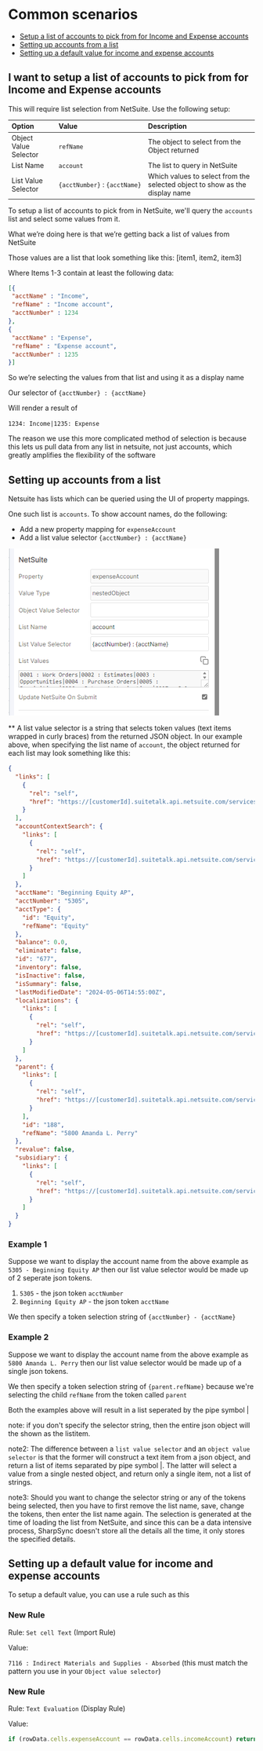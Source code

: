 # Common scenarios

*  [Setup a list of accounts to pick from for Income and Expense accounts](#setup-a-list-of-accounts-to-pick-from-for-income-and-expense-accounts)
*  [Setting up accounts from a list](#setting-up-accounts-from-a-list)
*  [Setting up a default value for income and expense accounts](#setting-up-a-default-value-for-income-and-expense-accounts)


## I want to setup a list of accounts to pick from for Income and Expense accounts
This will require list selection from NetSuite. Use the following setup:

|Option|Value|Description| 
|:--|:------|:--|
|Object Value Selector|`refName`|The object to select from the Object returned|
|List Name|`account`|The list to query in NetSuite|
|List Value Selector|`{acctNumber}`&#160;:&#160;`{acctName}`|Which values to select from the selected object to show as the display name| 

To setup a list of accounts to pick from in NetSuite, we'll query the `accounts` list and select some values from it.

What we’re doing here is that we’re getting back a list of values from NetSuite

Those values are a list that look something like this: [item1, item2, item3]

Where Items 1-3 contain at least the following data:

```json
[{
 "acctName" : "Income",
 "refName" : "Income account",
 "acctNumber" : 1234
},
{
 "acctName" : "Expense",
 "refName" : "Expense account",
 "acctNumber" : 1235
}] 
```

So we’re  selecting the values from that list and using it as a display name
 
Our selector of `{acctNumber} : {acctName}`

Will render a result of 

`1234: Income|1235: Expense`

The reason we use this more complicated method of selection is because this lets us pull data from any list in netsuite, not just accounts, which greatly amplifies the flexibility of the software

## Setting up accounts from a list
Netsuite has lists which can be queried using the UI of property mappings.

One such list is `accounts`. To show account names, do the following:
* Add a new property mapping for `expenseAccount`
* Add a list value selector `{acctNumber} : {acctName}`

![image](https://github.com/SharpSync/docs/blob/main/datasources/netsuite/images/account_name_selection.png)

** A list value selector is a string that selects token values (text items wrapped in curly braces) from the returned JSON object.
In our example above, when specifying the list name of `account`, the object returned for each list may look something like this:

```Json
{
  "links": [
    {
      "rel": "self",
      "href": "https://[customerId].suitetalk.api.netsuite.com/services/rest/record/v1/account/677"
    }
  ],
  "accountContextSearch": {
    "links": [
      {
        "rel": "self",
        "href": "https://[customerId].suitetalk.api.netsuite.com/services/rest/record/v1/account/677/accountContextSearch"
      }
    ]
  },
  "acctName": "Beginning Equity AP",
  "acctNumber": "5305",
  "acctType": {
    "id": "Equity",
    "refName": "Equity"
  },
  "balance": 0.0,
  "eliminate": false,
  "id": "677",
  "inventory": false,
  "isInactive": false,
  "isSummary": false,
  "lastModifiedDate": "2024-05-06T14:55:00Z",
  "localizations": {
    "links": [
      {
        "rel": "self",
        "href": "https://[customerId].suitetalk.api.netsuite.com/services/rest/record/v1/account/677/localizations"
      }
    ]
  },
  "parent": {
    "links": [
      {
        "rel": "self",
        "href": "https://[customerId].suitetalk.api.netsuite.com/services/rest/record/v1/account/188"
      }
    ],
    "id": "188",
    "refName": "5800 Amanda L. Perry"
  },
  "revalue": false,
  "subsidiary": {
    "links": [
      {
        "rel": "self",
        "href": "https://[customerId].suitetalk.api.netsuite.com/services/rest/record/v1/account/677/subsidiary"
      }
    ]
  }
}
```

### Example 1
Suppose we want to display the account name from the above example as `5305 - Beginning Equity AP` then our list value selector would be made up of 2 seperate json tokens.
1. `5305` - the json token `acctNumber`
2. `Beginning Equity AP` - the json token `acctName`

We then specify a token selection string of `{acctNumber} - {acctName}`

### Example 2
Suppose we want to display the account name from the above example as `5800 Amanda L. Perry` then our list value selector would be made up of a single json tokens.

We then specify a token selection string of `{parent.refName}` because we're selecting the child `refName` from the token called `parent`

Both the examples above will result in a list seperated by the pipe symbol |

note: if you don't specify the selector string, then the entire json object will the shown as the listitem.

note2: The difference between a `list value selector` and an `object value selector` is that the former will construct a text item from a json object, and return a list of items separated by pipe symbol |. The latter will select a value from a single nested object, and return only a single item, not a list of strings.

note3: Should you want to change the selector string or any of the tokens being selected, then you have to first remove the list name, save, change the tokens, then enter the list name again. The selection is generated at the time of loading the list from NetSuite, and since this can be a data intensive process, SharpSync doesn't store all the details all the time, it only stores the specified details.

## Setting up a default value for income and expense accounts

To setup a default value, you can use a rule such as this

### New Rule
Rule: `Set cell Text` (Import Rule)

Value: 

`7116 : Indirect Materials and Supplies - Absorbed` (this must match the pattern you use in your `Object value selector`)

### New Rule
Rule: `Text Evaluation` (Display Rule)

Value: 

```javascript
if (rowData.cells.expenseAccount == rowData.cells.incomeAccount) return { 'status': 'failure' }
```

